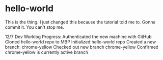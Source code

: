# hello-world
This is the thing.
I just changed this because the tutorial told me to. Gonna commit it.
You can't stop me.

12/7 Dev Worklog 
Progress: 
Authenticated the new machine with GitHub
Cloned hello-world repo to MBP
Initialized hello-world repo
Created a new branch: chrome-yellow
Checked out new branch chrome-yellow
Confirmed chrome-yellow is currently active branch